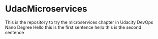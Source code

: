 # UdacMicroservices
This is the repository to try the microservices chapter in Udacity DevOps Nano Degree 
Hello this is the first sentence
hello this is the second sentence
